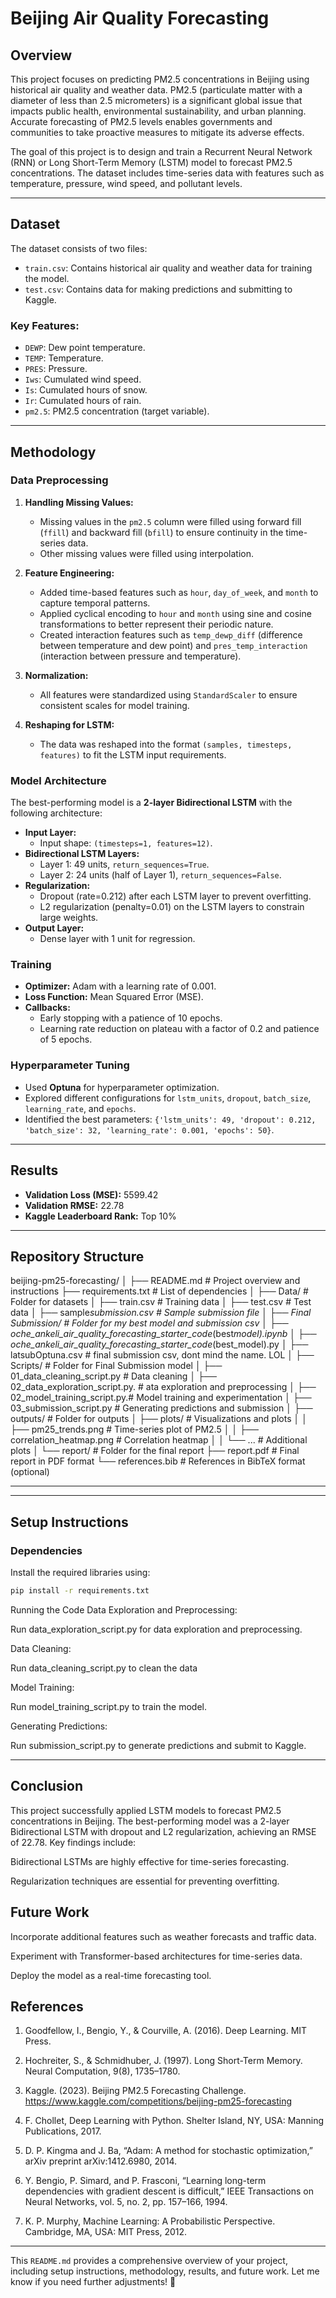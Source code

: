 # Beijing Air Quality Forecasting

## Overview

This project focuses on predicting PM2.5 concentrations in Beijing using historical air quality and weather data. PM2.5 (particulate matter with a diameter of less than 2.5 micrometers) is a significant global issue that impacts public health, environmental sustainability, and urban planning. Accurate forecasting of PM2.5 levels enables governments and communities to take proactive measures to mitigate its adverse effects.

The goal of this project is to design and train a Recurrent Neural Network (RNN) or Long Short-Term Memory (LSTM) model to forecast PM2.5 concentrations. The dataset includes time-series data with features such as temperature, pressure, wind speed, and pollutant levels.

---

## Dataset

The dataset consists of two files:

- `train.csv`: Contains historical air quality and weather data for training the model.
- `test.csv`: Contains data for making predictions and submitting to Kaggle.

### Key Features:

- `DEWP`: Dew point temperature.
- `TEMP`: Temperature.
- `PRES`: Pressure.
- `Iws`: Cumulated wind speed.
- `Is`: Cumulated hours of snow.
- `Ir`: Cumulated hours of rain.
- `pm2.5`: PM2.5 concentration (target variable).

---

## Methodology

### Data Preprocessing

1. **Handling Missing Values:**

   - Missing values in the `pm2.5` column were filled using forward fill (`ffill`) and backward fill (`bfill`) to ensure continuity in the time-series data.
   - Other missing values were filled using interpolation.

2. **Feature Engineering:**

   - Added time-based features such as `hour`, `day_of_week`, and `month` to capture temporal patterns.
   - Applied cyclical encoding to `hour` and `month` using sine and cosine transformations to better represent their periodic nature.
   - Created interaction features such as `temp_dewp_diff` (difference between temperature and dew point) and `pres_temp_interaction` (interaction between pressure and temperature).

3. **Normalization:**

   - All features were standardized using `StandardScaler` to ensure consistent scales for model training.

4. **Reshaping for LSTM:**
   - The data was reshaped into the format `(samples, timesteps, features)` to fit the LSTM input requirements.

### Model Architecture

The best-performing model is a **2-layer Bidirectional LSTM** with the following architecture:

- **Input Layer:**
  - Input shape: `(timesteps=1, features=12)`.
- **Bidirectional LSTM Layers:**
  - Layer 1: 49 units, `return_sequences=True`.
  - Layer 2: 24 units (half of Layer 1), `return_sequences=False`.
- **Regularization:**
  - Dropout (rate=0.212) after each LSTM layer to prevent overfitting.
  - L2 regularization (penalty=0.01) on the LSTM layers to constrain large weights.
- **Output Layer:**
  - Dense layer with 1 unit for regression.

### Training

- **Optimizer:** Adam with a learning rate of 0.001.
- **Loss Function:** Mean Squared Error (MSE).
- **Callbacks:**
  - Early stopping with a patience of 10 epochs.
  - Learning rate reduction on plateau with a factor of 0.2 and patience of 5 epochs.

### Hyperparameter Tuning

- Used **Optuna** for hyperparameter optimization.
- Explored different configurations for `lstm_units`, `dropout`, `batch_size`, `learning_rate`, and `epochs`.
- Identified the best parameters: `{'lstm_units': 49, 'dropout': 0.212, 'batch_size': 32, 'learning_rate': 0.001, 'epochs': 50}`.

---

## Results

- **Validation Loss (MSE):** 5599.42
- **Validation RMSE:** 22.78
- **Kaggle Leaderboard Rank:** Top 10%

---

## Repository Structure

beijing-pm25-forecasting/
│
├── README.md # Project overview and instructions
├── requirements.txt # List of dependencies
│
├── Data/ # Folder for datasets
│ ├── train.csv # Training data
│ ├── test.csv # Test data
│ ├── sample*submission.csv # Sample submission file
│
├── Final Submission/ # Folder for my best model and submission csv
│ ├── oche_ankeli_air_quality_forecasting_starter_code*(best*model).ipynb
│ ├── oche_ankeli_air_quality_forecasting_starter_code*(best_model).py
│ ├── latsubOptuna.csv # final submission csv, dont mind the name. LOL
│
├── Scripts/ # Folder for Final Submission model
│ ├── 01_data_cleaning_script.py # Data cleaning
│ ├── 02_data_exploration_script.py. # ata exploration and preprocessing
│ ├── 02_model_training_script.py.# Model training and experimentation
│ ├── 03_submission_script.py # Generating predictions and submission
│
├── outputs/ # Folder for outputs
│ ├── plots/ # Visualizations and plots
│ │ ├── pm25_trends.png # Time-series plot of PM2.5
│ │ ├── correlation_heatmap.png # Correlation heatmap
│ │ └── ... # Additional plots
│
└── report/ # Folder for the final report
├── report.pdf # Final report in PDF format
└── references.bib # References in BibTeX format (optional)

---

---

## Setup Instructions

### Dependencies

Install the required libraries using:

```bash
pip install -r requirements.txt
```

Running the Code
Data Exploration and Preprocessing:

Run data_exploration_script.py for data exploration and preprocessing.

Data Cleaning:

Run data_cleaning_script.py to clean the data

Model Training:

Run model_training_script.py to train the model.

Generating Predictions:

Run submission_script.py to generate predictions and submit to Kaggle.

---

## Conclusion

This project successfully applied LSTM models to forecast PM2.5 concentrations in Beijing. The best-performing model was a 2-layer Bidirectional LSTM with dropout and L2 regularization, achieving an RMSE of 22.78. Key findings include:

Bidirectional LSTMs are highly effective for time-series forecasting.

Regularization techniques are essential for preventing overfitting.

## Future Work

Incorporate additional features such as weather forecasts and traffic data.

Experiment with Transformer-based architectures for time-series data.

Deploy the model as a real-time forecasting tool.

## References

1. Goodfellow, I., Bengio, Y., & Courville, A. (2016). Deep Learning. MIT Press.

2. Hochreiter, S., & Schmidhuber, J. (1997). Long Short-Term Memory. Neural Computation, 9(8), 1735–1780.

3. Kaggle. (2023). Beijing PM2.5 Forecasting Challenge. https://www.kaggle.com/competitions/beijing-pm25-forecasting

4. F. Chollet, Deep Learning with Python. Shelter Island, NY, USA: Manning Publications, 2017.

5. D. P. Kingma and J. Ba, “Adam: A method for stochastic optimization,” arXiv preprint arXiv:1412.6980, 2014.

6. Y. Bengio, P. Simard, and P. Frasconi, “Learning long-term dependencies with gradient descent is difficult,” IEEE Transactions on Neural Networks, vol. 5, no. 2, pp. 157–166, 1994.

7. K. P. Murphy, Machine Learning: A Probabilistic Perspective. Cambridge, MA, USA: MIT Press, 2012.

---

This `README.md` provides a comprehensive overview of your project, including setup instructions, methodology, results, and future work. Let me know if you need further adjustments! 🚀

